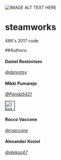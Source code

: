 ![IMAGE ALT TEXT HERE](https://i.ytimg.com/vi/EMiNmJW7enI/maxresdefault.jpg)

# steamworks
486's 2017 code

##Authors:

#### Daniel Rostovtsev

[*@danrotsy*](https://github.com/danrotsy)

#### Mikki Pumarejo

[*@Panda5421*](https://github.com/Panda5421)

<img src="https://avatars0.githubusercontent.com/u/25404382?v=3&s=460"
alt="IMAGE ALT TEXT HERE" width="30" height="30" border="1" /></a> 
#### Rocco Vaccone

[*@rvaccone*](https://github.com/rvaccone)

#### Alexander Koziol

[*@alekoz47*](https://github.com/alekoz47)
